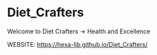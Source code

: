 # Diet_Crafters
Welcome to Diet Crafters -> Health and Excellence

WEBSITE: https://hexa-lib.github.io/Diet_Crafters/
